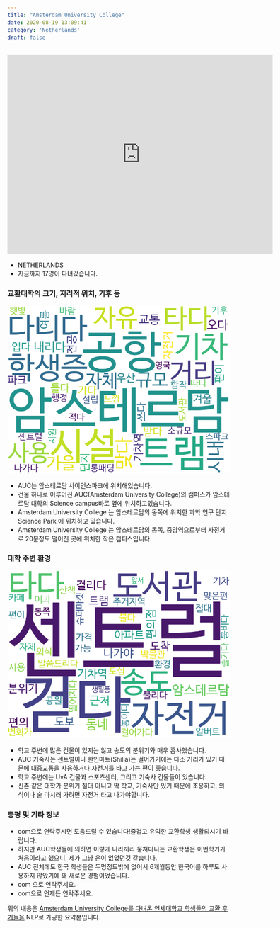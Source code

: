 ```yaml
---
title: "Amsterdam University College"
date: 2020-08-19 13:09:41
category: 'Netherlands'
draft: false
---
```


<iframe
width="600"
height="450"
frameborder="0" style="border:0"
src="https://www.google.com/maps/embed/v1/place?key=AIzaSyC9e1AME-pVmWC4hBpFdu5S4dKzyepa3HQ&q=Amsterdam+University+College&center=52.3549395,4.9511709&zoom=14" allowfullscreen>
</iframe>

* NETHERLANDS
* 지금까지 17명이 다녀갔습니다. 

### 교환대학의 크기, 지리적 위치, 기후 등

![gen_info-WordCloud](../univ_wordclouds_okt/gen_info/NL000013_gen_info_okt.png)

* AUC는 암스테르담 사이언스파크에 위치해있습니다.
* 건물 하나로 이루어진 AUC(Amsterdam University College)의 캠퍼스가 암스테르담 대학의 Science campus바로 옆에 위치하고있습니다.
* Amsterdam University College 는 암스테르담의 동쪽에 위치한 과학 연구 단지 Science Park 에 위치하고 있습니다.
* Amsterdam University College 는 암스테르담의 동쪽, 중앙역으로부터 자전거로 20분정도 떨어진 곳에 위치한 작은 캠퍼스입니다.


### 대학 주변 환경

![env_info-WordCloud](../univ_wordclouds_okt/env_info/NL000013_env_info_okt.png)

* 학교 주변에 많은 건물이 있지는 않고 송도의 분위기와 매우 흡사했습니다.
* AUC 기숙사는 센트럴이나 한인마트(Shilla)는 걸어가기에는 다소 거리가 있기 때문에 대중교통을 사용하거나 자전거를 타고 가는 편이 좋습니다.
* 학교 주변에는 UvA 건물과 스포츠센터, 그리고 기숙사 건물들이 있습니다.
* 신촌 같은 대학가 분위기 절대 아니고 딱 학교, 기숙사만 있기 때문에 조용하고, 외식이나 술 마시러 가려면 자전거 타고 나가야합니다.


### 총평 및 기타 정보 
* com으로 연락주시면 도움드릴 수 있습니다!즐겁고 유익한 교환학생 생활되시기 바랍니다.
* 하지만 AUC학생들에 의하면 이렇게 나라끼리 뭉쳐다니는 교환학생은 이번학기가 처음이라고 했으니, 제가 그냥 운이 없었던것 같습니다.
* AUC 전체에도 한국 학생들은 두명정도밖에 없어서 6개월동안 한국어를 하루도 사용하지 않았기에 꽤 새로운 경험이었습니다.
* com 으로 연락주세요.
* com으로 언제든 연락주세요.


위의 내용은 [Amsterdam University College를 다녀온 연세대학교 학생들의 교환 후기들을](http://oia.yonsei.ac.kr/partner/expReport.asp?ucode=NL000013&bgbn=A) NLP로 가공한 요약본입니다. 
